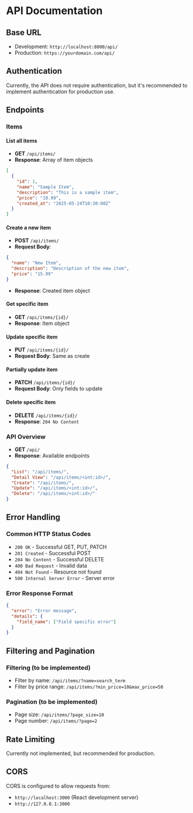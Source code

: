 # API Documentation

## Base URL
- Development: `http://localhost:8000/api/`
- Production: `https://yourdomain.com/api/`

## Authentication
Currently, the API does not require authentication, but it's recommended to implement authentication for production use.

## Endpoints

### Items

#### List all items
- **GET** `/api/items/`
- **Response**: Array of item objects

```json
[
  {
    "id": 1,
    "name": "Sample Item",
    "description": "This is a sample item",
    "price": "10.99",
    "created_at": "2025-05-24T10:30:00Z"
  }
]
```

#### Create a new item
- **POST** `/api/items/`
- **Request Body**:

```json
{
  "name": "New Item",
  "description": "Description of the new item",
  "price": "15.99"
}
```

- **Response**: Created item object

#### Get specific item
- **GET** `/api/items/{id}/`
- **Response**: Item object

#### Update specific item
- **PUT** `/api/items/{id}/`
- **Request Body**: Same as create

#### Partially update item
- **PATCH** `/api/items/{id}/`
- **Request Body**: Only fields to update

#### Delete specific item
- **DELETE** `/api/items/{id}/`
- **Response**: `204 No Content`

### API Overview
- **GET** `/api/`
- **Response**: Available endpoints

```json
{
  "List": "/api/items/",
  "Detail View": "/api/items/<int:id>/",
  "Create": "/api/items/",
  "Update": "/api/items/<int:id>/",
  "Delete": "/api/items/<int:id>/"
}
```

## Error Handling

### Common HTTP Status Codes
- `200 OK` - Successful GET, PUT, PATCH
- `201 Created` - Successful POST
- `204 No Content` - Successful DELETE
- `400 Bad Request` - Invalid data
- `404 Not Found` - Resource not found
- `500 Internal Server Error` - Server error

### Error Response Format
```json
{
  "error": "Error message",
  "details": {
    "field_name": ["Field specific error"]
  }
}
```

## Filtering and Pagination

### Filtering (to be implemented)
- Filter by name: `/api/items/?name=search_term`
- Filter by price range: `/api/items/?min_price=10&max_price=50`

### Pagination (to be implemented)
- Page size: `/api/items/?page_size=10`
- Page number: `/api/items/?page=2`

## Rate Limiting
Currently not implemented, but recommended for production.

## CORS
CORS is configured to allow requests from:
- `http://localhost:3000` (React development server)
- `http://127.0.0.1:3000`
